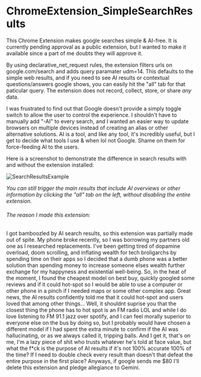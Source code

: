 # ChromeExtension_SimpleSearchResults

This Chrome Extension makes google searches simple & AI-free. It is currently pending approval as a public extension, but I wanted to make it available since a part of me doubts they will approve it. 

By using declarative_net_request rules, the extension filters urls on google.com/search and adds query paramater udm=14. This defaults to the simple web results, and if you need to see AI results or contextual questions/answers google shows, you can easily hit the "all" tab for that paticular query. The extension does not record, collect, store, or share *any* data. 

I was frustrated to find out that Google doesn't provide a simply toggle switch to allow the user to control the experience. I shouldn't have to manually add "-AI" to every search, and I wanted an easier way to update browsers on multiple devices instead of creating an alias or other alternative solutions. AI is a tool, and like any tool, it's incredibly useful, but I get to decide what tools I use & when lol not Google. Shame on them for force-feeding AI to the users.

Here is a screenshot to demonstrate the difference in search results with and without the extension installed:

![SearchResultsExample](https://github.com/user-attachments/assets/c52fbafb-81f7-4771-b4e2-11880acc338b)

*You can still trigger the main results that include AI overviews or other information by clicking the "all" tab on the left, without disabling the entire extension.*

###### The reason I made this extension:
I got bamboozled by AI search results, so this extension was partially made out of spite. My phone broke recently, so I was borrowing my partners old one as I researched replacements. I've been getting tired of dopamine overload, doom scrolling, and inflating wealth for tech broligarchs by spending time on their apps so I decided that a dumb phone was a better solution than spending money to increase someone elses wealth further exchange for my happyness and existential well-being. So, in the heat of the moment, I found the cheapest model on best buy, quickly googled some reviews and if it could hot-spot so I would be able to use a computer or other phone in a pinch if I needed maps or some other complex app. Great news, the AI results confidently told me that it could hot-spot and users loved that among other things...  Well, it shouldnt suprise you that the closest thing the phone has to hot spot is an FM radio LOL and while I do love listening to FM 91.1 jazz over spotify, and I can feel morally superior to everyone else on the bus by doing so, but I probably would have chosen a different model if I had spent the extra minute to confirm if the AI was hallucinating, or as we always called it, tripping balls. And I get it, that's on me, I'm a lazy piece of shit who trusts whatever he's told at face value, but what the f*ck is the purpose of AI results if it's not 100% accurate 100% of the time? If I need to double check every result than doesn't that defeat the entire purpose in the first place? Anyways, if google sends me $80 I'll delete this extension and pledge allegiance to Gemini.
